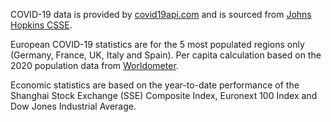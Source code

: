 COVID-19 data is provided by [covid19api.com](https://covid19api.com/) and is sourced from [Johns Hopkins CSSE](https://systems.jhu.edu/research/public-health/ncov/).

European COVID-19 statistics are for the 5 most populated regions only (Germany, France, UK, Italy and Spain). Per capita calculation based on the 2020 population data from [Worldometer](https://www.worldometers.info/world-population/population-by-country/).

Economic statistics are based on the year-to-date performance of the Shanghai Stock Exchange (SSE) Composite Index, Euronext 100 Index and Dow Jones Industrial Average.
